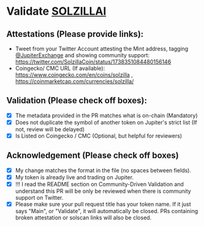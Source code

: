 # Validate [SOLZILLAl](https://solscan.io/token/31iQsahfa4CMiirU7REygBzuAWg4R4ah7Y4aDu9ZfXJP)

## Attestations (Please provide links):
- Tweet from your Twitter Account attesting the Mint address, tagging [@JupiterExchange](https://twitter.com/JupiterExchange) and showing community support: https://twitter.com/SolzillaCoin/status/1738351084480156146
- Coingecko/ CMC URL (If available): https://www.coingecko.com/en/coins/solzilla , https://coinmarketcap.com/currencies/solzilla/

## Validation (Please check off boxes):
- [x] The metadata provided in the PR matches what is on-chain (Mandatory)
- [x] Does not duplicate the symbol of another token on Jupiter's strict list (If not, review will be delayed)
- [x] Is Listed on Coingecko / CMC (Optional, but helpful for reviewers)  

## Acknowledgement (Please check off boxes)
- [x] My change matches the format in the file (no spaces between fields).
- [x] My token is already live and trading on Jupiter.
- [x] !!! I read the README section on Community-Driven Validation and understand this PR will be only be reviewed when there is community support on Twitter.
- [x] Please make sure your pull request title has your token name. If it just says "Main", or "Validate", it will automatically be closed. PRs containing broken attestation or solscan links will also be closed.
